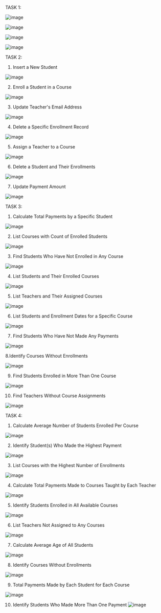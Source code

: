 TASK 1:

![image](https://github.com/user-attachments/assets/cf5bec09-da64-4bbb-836c-96cf663c8959)


![image](https://github.com/user-attachments/assets/0c3596d9-0469-47b7-b624-16d295ea7741)

![image](https://github.com/user-attachments/assets/5aefa496-fdb8-492c-ae80-507e1faba3af)

![image](https://github.com/user-attachments/assets/395d4902-2b71-4efa-b4b9-0ac2fa1a1f89)


TASK 2:

1. Insert a New Student

![image](https://github.com/user-attachments/assets/17a2e12e-dddd-4faf-bc01-243367141d55)

2. Enroll a Student in a Course

![image](https://github.com/user-attachments/assets/c5c7241d-0c99-44d4-bf54-db63cf8854c0)


3. Update Teacher's Email Address

![image](https://github.com/user-attachments/assets/c6f92006-9046-43a4-97db-8e353745d01f)


4. Delete a Specific Enrollment Record

![image](https://github.com/user-attachments/assets/57fb60e9-71ed-4207-ad71-830fe7c84c2e)


5. Assign a Teacher to a Course

![image](https://github.com/user-attachments/assets/bd41ebf4-1c26-4e61-b9cd-7ab0c40cba6c)


6. Delete a Student and Their Enrollments

![image](https://github.com/user-attachments/assets/da3c81aa-96f0-4d0e-a29d-a354762654a2)


7. Update Payment Amount

![image](https://github.com/user-attachments/assets/b8c78c43-259f-4b4e-945e-9f54d2ff5664)


TASK 3:

1. Calculate Total Payments by a Specific Student

![image](https://github.com/user-attachments/assets/c9cca389-530c-461e-817d-1ef04fe45f7b)


2. List Courses with Count of Enrolled Students

![image](https://github.com/user-attachments/assets/22548a36-e471-4da2-b70d-38b2de9e1aae)

3. Find Students Who Have Not Enrolled in Any Course

![image](https://github.com/user-attachments/assets/610d037b-6ae2-482a-88bb-bb4c273a10a2)

4. List Students and Their Enrolled Courses

![image](https://github.com/user-attachments/assets/c31e151b-e708-48b6-9b17-db0494d005bc)

5. List Teachers and Their Assigned Courses

![image](https://github.com/user-attachments/assets/416b7dfc-2ecb-475f-a34a-6c7f702a3729)

6. List Students and Enrollment Dates for a Specific Course


![image](https://github.com/user-attachments/assets/44f8d110-266a-4f41-b601-1995f8c7e9f8)

7. Find Students Who Have Not Made Any Payments

![image](https://github.com/user-attachments/assets/70ce386e-9753-49d9-9b62-e307c62f70a0)

8.Identify Courses Without Enrollments

![image](https://github.com/user-attachments/assets/951e43f6-acb3-4491-8d0e-948991b6540b)

9. Find Students Enrolled in More Than One Course

![image](https://github.com/user-attachments/assets/c38703d2-8117-4e0f-95c0-7454fee8cd50)

10. Find Teachers Without Course Assignments

![image](https://github.com/user-attachments/assets/bf4d001e-4464-4807-880d-54ade41f811a)

TASK 4:
1. Calculate Average Number of Students Enrolled Per Course

![image](https://github.com/user-attachments/assets/35d97973-2309-4f5a-9d10-faad333535d3)

2. Identify Student(s) Who Made the Highest Payment

![image](https://github.com/user-attachments/assets/648a3fa2-f822-430e-a827-64ef0a3f9fa9)

3. List Courses with the Highest Number of Enrollments

![image](https://github.com/user-attachments/assets/f6652e95-540b-4899-af13-a07df683a491)

4. Calculate Total Payments Made to Courses Taught by Each Teacher

![image](https://github.com/user-attachments/assets/223a4e7c-cd58-45f2-a299-fc7db41c9cae)

5. Identify Students Enrolled in All Available Courses

![image](https://github.com/user-attachments/assets/2d37db60-12da-4654-bab8-d678e43e652e)

6. List Teachers Not Assigned to Any Courses

![image](https://github.com/user-attachments/assets/120726aa-885f-40cd-b0d1-1447cf76a0aa)

7. Calculate Average Age of All Students

![image](https://github.com/user-attachments/assets/c8ceb72b-6374-4467-a80b-0bd45aea0d98)

8. Identify Courses Without Enrollments

![image](https://github.com/user-attachments/assets/c4979195-5e38-45eb-bfd3-8d2a42187cbd)

9. Total Payments Made by Each Student for Each Course

![image](https://github.com/user-attachments/assets/e76f8f32-a53d-4db9-aa07-6389ac66c1ed)

10. Identify Students Who Made More Than One Payment
    ![image](https://github.com/user-attachments/assets/34427d61-5ad9-4128-baff-f5d2378f9156)
